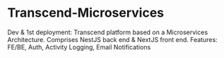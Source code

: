 # Transcend-Microservices
Dev &amp; 1st deployment: Transcend platform based on a Microservices Architecture.  Comprises NestJS back end &amp; NextJS front end. Features: FE/BE, Auth, Activity Logging, Email Notifications 
